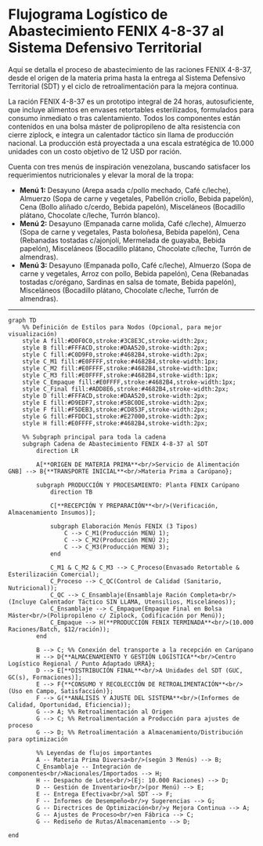 # Flujograma Logístico de Abastecimiento FENIX 4-8-37 al Sistema Defensivo Territorial

Aquí se detalla el proceso de abastecimiento de las raciones FENIX 4-8-37, desde el origen de la materia prima hasta la entrega al Sistema Defensivo Territorial (SDT) y el ciclo de retroalimentación para la mejora continua.

La ración FENIX 4-8-37 es un prototipo integral de 24 horas, autosuficiente, que incluye alimentos en envases retortables esterilizados, formulados para consumo inmediato o tras calentamiento. Todos los componentes están contenidos en una bolsa máster de polipropileno de alta resistencia con cierre ziplock, e integra un calentador táctico sin llama de producción nacional. La producción está proyectada a una escala estratégica de 10.000 unidades con un costo objetivo de 12 USD por ración.

Cuenta con tres menús de inspiración venezolana, buscando satisfacer los requerimientos nutricionales y elevar la moral de la tropa:

* **Menú 1:** Desayuno (Arepa asada c/pollo mechado, Café c/leche), Almuerzo (Sopa de carne y vegetales, Pabellón criollo, Bebida papelón), Cena (Bollo aliñado c/cerdo, Bebida papelón), Misceláneos (Bocadillo plátano, Chocolate c/leche, Turrón blanco).
* **Menú 2:** Desayuno (Empanada carne molida, Café c/leche), Almuerzo (Sopa de carne y vegetales, Pasta boloñesa, Bebida papelón), Cena (Rebanadas tostadas c/ajonjolí, Mermelada de guayaba, Bebida papelón), Misceláneos (Bocadillo plátano, Chocolate c/leche, Turrón de almendras).
* **Menú 3:** Desayuno (Empanada pollo, Café c/leche), Almuerzo (Sopa de carne y vegetales, Arroz con pollo, Bebida papelón), Cena (Rebanadas tostadas c/orégano, Sardinas en salsa de tomate, Bebida papelón), Misceláneos (Bocadillo plátano, Chocolate c/leche, Turrón de almendras).

---

```mermaid
graph TD
    %% Definición de Estilos para Nodos (Opcional, para mejor visualización)
    style A fill:#D0F0C0,stroke:#3C8E3C,stroke-width:2px;
    style B fill:#FFFACD,stroke:#DAA520,stroke-width:2px;
    style C fill:#C0D9F0,stroke:#4682B4,stroke-width:2px;
    style C_M1 fill:#E0FFFF,stroke:#4682B4,stroke-width:1px;
    style C_M2 fill:#E0FFFF,stroke:#4682B4,stroke-width:1px;
    style C_M3 fill:#E0FFFF,stroke:#4682B4,stroke-width:1px;
    style C_Empaque fill:#E0FFFF,stroke:#4682B4,stroke-width:1px;
    style C_Final fill:#ADD8E6,stroke:#4682B4,stroke-width:2px;
    style D fill:#FFFACD,stroke:#DAA520,stroke-width:2px;
    style E fill:#D9EDF7,stroke:#5BC0DE,stroke-width:2px;
    style F fill:#F5DEB3,stroke:#CD853F,stroke-width:2px;
    style G fill:#FFDDC1,stroke:#E27000,stroke-width:2px;
    style H fill:#E0FFFF,stroke:#4682B4,stroke-width:2px;

    %% Subgraph principal para toda la cadena
    subgraph Cadena de Abastecimiento FENIX 4-8-37 al SDT
        direction LR

        A[**ORIGEN DE MATERIA PRIMA**<br/>Servicio de Alimentación GNB] --> B{**TRANSPORTE INICIAL**<br/>Materia Prima a Carúpano};

        subgraph PRODUCCIÓN Y PROCESAMIENTO: Planta FENIX Carúpano
            direction TB

            C[**RECEPCIÓN Y PREPARACIÓN**<br/>(Verificación, Almacenamiento Insumos)];

            subgraph Elaboración Menús FENIX (3 Tipos)
                C --> C_M1(Producción MENÚ 1);
                C --> C_M2(Producción MENÚ 2);
                C --> C_M3(Producción MENÚ 3);
            end

            C_M1 & C_M2 & C_M3 --> C_Proceso(Envasado Retortable & Esterilización Comercial);
            C_Proceso --> C_QC(Control de Calidad (Sanitario, Nutricional));
            C_QC --> C_Ensamblaje(Ensamblaje Ración Completa<br/>(Incluye Calentador Táctico SIN LLAMA, Utensilios, Misceláneos));
            C_Ensamblaje --> C_Empaque(Empaque Final en Bolsa Máster<br/>(Polipropileno c/ Ziplock, Codificación por Menú));
            C_Empaque --> H(**PRODUCCIÓN FENIX TERMINADA**<br/>(10.000 Raciones/Batch, $12/ración));
        end

        B --> C; %% Conexión del transporte a la recepción en Carúpano
        H --> D{**ALMACENAMIENTO Y GESTIÓN LOGÍSTICA**<br/>Centro Logístico Regional / Punto Adaptado URRA};
        D --> E[**DISTRIBUCIÓN FINAL**<br/>A Unidades del SDT (GUC, GC(s), Formaciones)];
        E --> F{**CONSUMO Y RECOLECCIÓN DE RETROALIMENTACIÓN**<br/>(Uso en Campo, Satisfacción)};
        F --> G(**ANÁLISIS Y AJUSTE DEL SISTEMA**<br/>(Informes de Calidad, Oportunidad, Eficiencia));
        G --> A; %% Retroalimentación al Origen
        G --> C; %% Retroalimentación a Producción para ajustes de proceso
        G --> D; %% Retroalimentación a Almacenamiento/Distribución para optimización

        %% Leyendas de flujos importantes
        A -- Materia Prima Diversa<br/>(según 3 Menús) --> B;
        C_Ensamblaje -- Integración de componentes<br/>Nacionales/Importados --> H;
        H -- Despacho de Lotes<br/>(Ej: 10.000 Raciones) --> D;
        D -- Gestión de Inventario<br/>(por Menú) --> E;
        E -- Entrega Efectiva<br/>al SDT --> F;
        F -- Informes de Desempeño<br/>y Sugerencias --> G;
        G -- Directrices de Optimización<br/>y Mejora Continua --> A;
        G -- Ajustes de Proceso<br/>en Fábrica --> C;
        G -- Rediseño de Rutas/Almacenamiento --> D;
```
    end
